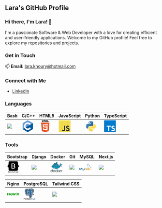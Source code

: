 ## Lara's GitHub Profile

### Hi there, I'm Lara! 👋

I'm a passionate Software & Web Developer with a love for creating efficient and user-friendly applications. Welcome to my GitHub profile! Feel free to explore my repositories and projects.

### Get in Touch

📫 **Email:** lara.khoury@hotmail.com

### Connect with Me

- [LinkedIn](https://www.linkedin.com/in/lara-elkhoury/)

### Languages

| Bash | C/C++ | HTML5 | JavaScript | Python | TypeScript |
|------|-------|-------|------------|--------|------------|
| <img src="https://www.vectorlogo.zone/logos/gnu_bash/gnu_bash-icon.svg" width="40"/> | <img src="https://raw.githubusercontent.com/devicons/devicon/master/icons/c/c-original.svg" width="40"/> | <img src="https://raw.githubusercontent.com/devicons/devicon/master/icons/html5/html5-original-wordmark.svg" width="40"/> | <img src="https://raw.githubusercontent.com/devicons/devicon/master/icons/javascript/javascript-original.svg" width="40"/> | <img src="https://raw.githubusercontent.com/devicons/devicon/master/icons/python/python-original.svg" width="40"/> | <img src="https://raw.githubusercontent.com/devicons/devicon/master/icons/typescript/typescript-original.svg" width="40"/> |

### Tools

| Bootstrap | Django | Docker | Git | MySQL | Next.js |
|-----------|--------|--------|-----|-------|---------|
| <img src="https://raw.githubusercontent.com/devicons/devicon/master/icons/bootstrap/bootstrap-plain-wordmark.svg" width="40"/> | <img src="https://cdn.worldvectorlogo.com/logos/django.svg" width="40"/> | <img src="https://raw.githubusercontent.com/devicons/devicon/master/icons/docker/docker-original-wordmark.svg" width="40"/> | <img src="https://www.vectorlogo.zone/logos/git-scm/git-scm-icon.svg" width="40"/> | <img src="https://raw.githubusercontent.com/devicons/devicon/master/icons/mysql/mysql-original-wordmark.svg" width="40"/> | <img src="https://cdn.worldvectorlogo.com/logos/nextjs-2.svg" width="40"/> |

| Nginx | PostgreSQL | Tailwind CSS |
|-------|------------|--------------|
| <img src="https://raw.githubusercontent.com/devicons/devicon/master/icons/nginx/nginx-original.svg" width="40"/> | <img src="https://raw.githubusercontent.com/devicons/devicon/master/icons/postgresql/postgresql-original-wordmark.svg" width="40"/> | <img src="https://www.vectorlogo.zone/logos/tailwindcss/tailwindcss-icon.svg" width="40"/> |

